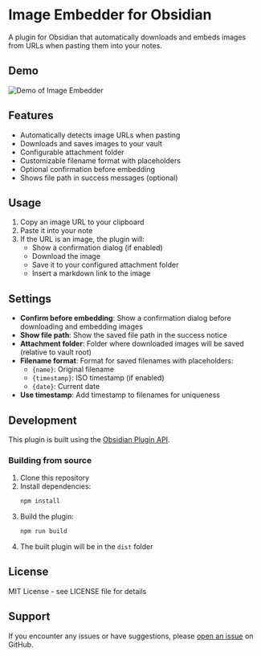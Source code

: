 # Image Embedder for Obsidian

A plugin for Obsidian that automatically downloads and embeds images from URLs when pasting them into your notes.

## Demo

![Demo of Image Embedder](demo.gif)

## Features

- Automatically detects image URLs when pasting
- Downloads and saves images to your vault
- Configurable attachment folder
- Customizable filename format with placeholders
- Optional confirmation before embedding
- Shows file path in success messages (optional)

## Usage

1. Copy an image URL to your clipboard
2. Paste it into your note
3. If the URL is an image, the plugin will:
   - Show a confirmation dialog (if enabled)
   - Download the image
   - Save it to your configured attachment folder
   - Insert a markdown link to the image

## Settings

- **Confirm before embedding**: Show a confirmation dialog before downloading and embedding images
- **Show file path**: Show the saved file path in the success notice
- **Attachment folder**: Folder where downloaded images will be saved (relative to vault root)
- **Filename format**: Format for saved filenames with placeholders:
  - `{name}`: Original filename
  - `{timestamp}`: ISO timestamp (if enabled)
  - `{date}`: Current date
- **Use timestamp**: Add timestamp to filenames for uniqueness

## Development

This plugin is built using the [Obsidian Plugin API](https://github.com/obsidian-community/obsidian-api).

### Building from source

1. Clone this repository
2. Install dependencies:
   ```bash
   npm install
   ```
3. Build the plugin:
   ```bash
   npm run build
   ```
4. The built plugin will be in the `dist` folder

## License

MIT License - see LICENSE file for details

## Support

If you encounter any issues or have suggestions, please [open an issue](https://github.com/yourusername/obsidian-image-embedder/issues) on GitHub.
